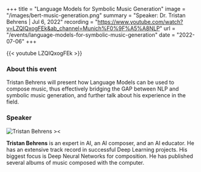 +++
title = "Language Models for Symbolic Music Generation"
image = "/images/bert-music-generation.png"
summary = "Speaker: Dr. Tristan Behrens | Jul 6, 2022"
recording = "https://www.youtube.com/watch?v=LZQIQxogFEk&ab_channel=Munich%F0%9F%A5%A8NLP"
url = "/events/language-models-for-symbolic-music-generation"
date = "2022-07-06"
+++

<!--more-->

{{< youtube LZQIQxogFEk >}}

### About this event

Tristan Behrens will present how Language Models can be used to compose music, thus effectively bridging the GAP between NLP and symbolic music generation, and further talk about his experience in the field.

### Speaker

![Tristan Behrens ><](/images/tristan-behrens.jpeg)

**Tristan Behrens** is an expert in AI, an AI composer, and an AI educator. He has an extensive track record in successful Deep Learning projects. His biggest focus is Deep Neural Networks for composition. He has published several albums of music composed with the computer.
